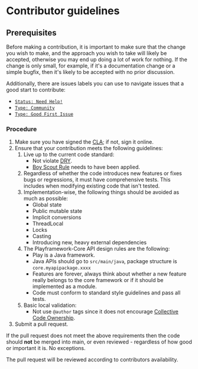 <!--- Copyright (C) Felipe Bonezi. <https://about.me/felipebonezi> -->

# Contributor guidelines

## Prerequisites

Before making a contribution, it is important to make sure that the change you wish to make, and the approach you wish
to take will likely be accepted, otherwise you may end up doing a lot of work for nothing. If the change is only small,
for example, if it's a documentation change or a simple bugfix, then it's likely to be accepted with no prior
discussion.

Additionally, there are issues labels you can use to navigate issues that a good start to contribute:

- [`Status: Need Help!`](https://github.com/felipebonezi/playframework-core/labels/Status%3A%20Need%20Help%21)
- [`Type: Community`](https://github.com/felipebonezi/playframework-core/labels/Type%3A%20Community)
- [`Type: Good First Issue`](https://github.com/felipebonezi/playframework-core/labels/Type%3A%20Good%20First%20Issue)

### Procedure

1. Make sure you have signed the [CLA](https://cla-assistant.io/felipebonezi/playframework-core); if not, sign
   it online.
2. Ensure that your contribution meets the following guidelines:
    1. Live up to the current code standard:
        - Not violate [DRY](https://www.oreilly.com/library/view/97-things-every/9780596809515/ch30.html).
        - [Boy Scout Rule](https://www.oreilly.com/library/view/97-things-every/9780596809515/ch08.html) needs to have
          been applied.
    2. Regardless of whether the code introduces new features or fixes bugs or regressions, it must have comprehensive
       tests. This includes when modifying existing code that isn't tested.
    3. Implementation-wise, the following things should be avoided as much as possible:
        - Global state
        - Public mutable state
        - Implicit conversions
        - ThreadLocal
        - Locks
        - Casting
        - Introducing new, heavy external dependencies
    4. The Playframework-Core API design rules are the following:
        - Play is a Java framework.
        - Java APIs should go to `src/main/java`, package structure is `core.myapipackage.xxxx`
        - Features are forever, always think about whether a new feature really belongs to the core framework or if it
          should be implemented as a module.
        - Code must conform to standard style guidelines and pass all tests.
    5. Basic local validation:
        - Not use `@author` tags since it does not
          encourage [Collective Code Ownership](https://www.extremeprogramming.org/rules/collective.html).
3. Submit a pull request.

If the pull request does not meet the above requirements then the code should **not** be merged into main, or even
reviewed - regardless of how good or important it is. No exceptions.

The pull request will be reviewed according to contributors availability.